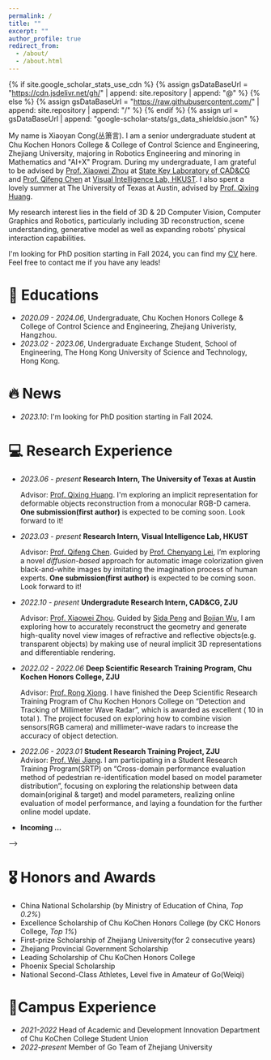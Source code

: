 ```yaml
---
permalink: /
title: ""
excerpt: ""
author_profile: true
redirect_from: 
  - /about/
  - /about.html
---
```


{% if site.google_scholar_stats_use_cdn %}
{% assign gsDataBaseUrl = "https://cdn.jsdelivr.net/gh/" | append: site.repository | append: "@" %}
{% else %}
{% assign gsDataBaseUrl = "https://raw.githubusercontent.com/" | append: site.repository | append: "/" %}
{% endif %}
{% assign url = gsDataBaseUrl | append: "google-scholar-stats/gs_data_shieldsio.json" %}

<span class='anchor' id='about-me'></span>

My name is Xiaoyan Cong(丛箫言). I am a senior undergraduate student at Chu Kochen Honors College & College of Control Science and Engineering, Zhejiang University, majoring in Robotics Engineering and minoring in Mathematics and "AI+X" Program. During my undergraduate, I am grateful to be advised by [Prof. Xiaowei Zhou](http://xzhou.me/) at [State Key Laboratory of CAD&CG](http://www.cad.zju.edu.cn/index.html) and [Prof. Qifeng Chen](https://cqf.io/) at [Visual Intelligence Lab, HKUST](). I also spent a lovely summer at The University of Texas at Austin, advised by [Prof. Qixing Huang](https://www.cs.utexas.edu/~huangqx/).

My research interest lies in the field of 3D & 2D Computer Vision, Computer Graphics and Robotics, particularly including 3D reconstruction, scene understanding, generative model as well as expanding robots' physical interaction capabilities.

I'm looking for PhD position starting in Fall 2024, you can find my [CV](https://github.com/xy-cong/xy-cong.github.io/raw/main/docs/CV.pdf) here. Feel free to contact me if you have any leads!

# 📖 Educations

- *2020.09 - 2024.06*, Undergraduate, Chu Kochen Honors College & College of Control Science and Engineering, Zhejiang Univeristy, Hangzhou. 
- *2023.02 - 2023.06*, Undergraduate Exchange Student, School of Engineering, The Hong Kong University of Science and Technology, Hong Kong. 


# 🔥 News
- *2023.10*: I'm looking for PhD position starting in Fall 2024.

# 💻 Research Experience
- *2023.06 - present* **Research Intern, The University of Texas at Austin**

   Advisor: [Prof. Qixing Huang](https://www.cs.utexas.edu/~huangqx/).
   I'm exploring an implicit representation for deformable objects reconstruction from a monocular RGB-D camera. **One submission(first author)** is expected to be coming soon. Look forward to it!

- *2023.03 - present* **Research Intern, Visual Intelligence Lab, HKUST**

   Advisor: [Prof. Qifeng Chen](https://cqf.io/).
   Guided by [Prof. Chenyang Lei](https://chenyanglei.github.io/), I’m exploring a novel *diffusion-based* approach for automatic image colorization given black-and-white images by imitating the imagination process of human experts. **One submission(first author)** is expected to be coming soon. Look forward to it!

- *2022.10 - present* **Undergradute Research Intern, CAD&CG, ZJU**

   Advisor: [Prof. Xiaowei Zhou](http://xzhou.me/).
   Guided by [Sida Peng](https://pengsida.net/) and [Bojian Wu](https://bojianwu.github.io/), I am exploring how to accurately reconstruct the geometry and generate high-quality novel view images of refractive and reflective objects(e.g. transparent objects) by making use of neural implicit 3D representations and differentiable rendering.

- *2022.02 - 2022.06*  **Deep Scientific Research Training Program, Chu Kochen Honors College, ZJU**  

   Advisor: [Prof. Rong Xiong](https://www.researchgate.net/profile/Rong-Xiong). 
   I have finished the Deep Scientific Research Training Program of Chu Kochen Honors College on “Detection and Tracking of Millimeter Wave Radar”, which is awarded as excellent ( 10 in total ). The project focused on exploring how to combine vision sensors(RGB camera) and millimeter-wave radars to increase the accuracy of object detection. 

- *2022.06 - 2023.01*  **Student Research Training Project, ZJU**      
   Advisor: [Prof. Wei Jiang](https://person.zju.edu.cn/en/jiangwei). 
   I am participating in a Student Research Training Program(SRTP) on “Cross-domain performance evaluation method of pedestrian re-identification model based on model parameter distribution”, focusing on exploring the relationship between data domain(original & target) and model parameters, realizing online evaluation of model performance, and laying a foundation for the further online model update.

<!-- # 📝 Publications 

<!-- <div class='paper-box'><div class='paper-box-image'><div><div class="badge">CVPR 2016</div><img src='images/500x300.png' alt="sym" width="100%"></div></div>
<div class='paper-box-text' markdown="1">

[Deep Residual Learning for Image Recognition](https://openaccess.thecvf.com/content_cvpr_2016/papers/He_Deep_Residual_Learning_CVPR_2016_paper.pdf)

**Kaiming He**, Xiangyu Zhang, Shaoqing Ren, Jian Sun

[**Project**](https://scholar.google.com/citations?view_op=view_citation&hl=zh-CN&user=DhtAFkwAAAAJ&citation_for_view=DhtAFkwAAAAJ:ALROH1vI_8AC) <strong><span class='show_paper_citations' data='DhtAFkwAAAAJ:ALROH1vI_8AC'></span></strong>
- Lorem ipsum dolor sit amet, consectetur adipiscing elit. Vivamus ornare aliquet ipsum, ac tempus justo dapibus sit amet. 
</div>
</div> -->


<!-- - **Hard-working...qwq** -->
- **Incoming ...**

<!-- - Sporthesia: Augmenting Sports Videos Using Natural Language 

  Zhutian Chen, **<u>Qisen Yang</u>**, Xiao Xie, Johanna Beyer, Haijun Xia, Yingcai Wu, and Hanspeter Pfister, **VIS 2022** --> -->

# 🎖 Honors and Awards
- China National Scholarship (by Ministry of Education of China, *Top 0.2%*)
- Excellence Scholarship of Chu KoChen Honors College (by CKC Honors College, *Top 1%*)
- First-prize Scholarship of Zhejiang University(for 2 consecutive years)
- Zhejiang Provincial Government Scholarship
- Leading Scholarship of Chu KoChen Honors College
- Phoenix Special Scholarship
- National Second-Class Athletes, Level five in Amateur of Go(Weiqi)

# 🏢Campus Experience

- *2021-2022* Head of Academic and Development Innovation Department of Chu KoChen College Student Union
- *2022-present* Member of Go Team of Zhejiang University


  
